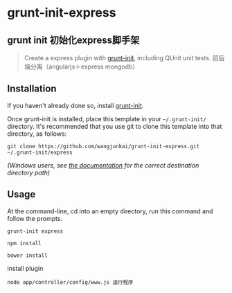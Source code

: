 # grunt-init-express
## grunt init 初始化express脚手架

> Create a express plugin with [grunt-init][], including QUnit unit tests.
> 前后端分离（angularjs＋express mongodb）

[grunt-init]: http://gruntjs.com/project-scaffolding

## Installation
If you haven't already done so, install [grunt-init][].

Once grunt-init is installed, place this template in your `~/.grunt-init/` directory. It's recommended that you use git to clone this template into that directory, as follows:

```
git clone https://github.com/wangjunkai/grunt-init-express.git ~/.grunt-init/express
```

_(Windows users, see [the documentation][grunt-init] for the correct destination directory path)_

## Usage

At the command-line, cd into an empty directory, run this command and follow the prompts.

```
grunt-init express
```
```
npm install
```
```
bower install
```
install plugin

```
node app/controller/config/www.js 运行程序
